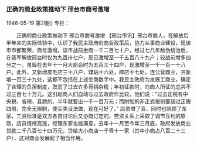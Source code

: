 ### 正确的商业政策推动下  邢台市商号激增

1946-05-19
第2版()
专栏：

　　正确的商业政策推动下
    邢台市商号激增
    【邢台市讯】邢台市商人，在解放后半年来的实际体验中，认识了我民主政府的商业政策后，协力从事商业建设，现该市市都繁荣，商号激增。该市战前坐商一千二百七十户，经过七八年敌伪统治后，在我军解放邢台时仅为九百卅七户，现已激增至一千五百八十九户；较战前增多四分之一。虽贩在去年十一月大庙会时为五百三十四户，现激增至一千一百一十八户。此外，又新增皮毛店三十八户，煤站十六处，麻店十七处，连公营商业，共新增一百三十九处，这都不包括在上述坐商数字中。我民主政府为发展工商业，确定了合理的负担制度，取消了过去许多苛捐杂税；年初征款时，向商人所征的总共不过三百七十万元。这引起商人们自动与过去政府作比较，他们说：“过去正税有中央税、省税、县款的、半年就要出一千一百万元；而附加的非正式税则要超过正税四倍，完全无限制，使买卖没法做，现在可好了。”
    店员增了资，同时也照顾了东家，工资标准是双方各自讨论后又协商订定的，劳资关系上采取了调节互利的原则，店员情绪高涨，经理东家也能满意。去年十一月至今年三月底，政府发放商业贷款二千八百七十四万元，贷给大小商店一千零十一家（其中小商占八百二十三户），这对商业发展起了相当作用。
